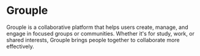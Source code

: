 # Grouple
Grouple is a collaborative platform that helps users create, manage, and engage in focused groups or communities. Whether it's for study, work, or shared interests, Grouple brings people together to collaborate more effectively.
